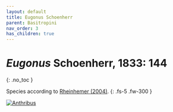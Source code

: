 ```yaml
---
layout: default
title: Eugonus Schoenherr
parent: Basitropini
nav_order: 3
has_children: true
---
```



# _Eugonus_ Schoenherr, 1833: 144
{: .no_toc }

Species according to [Rheinhemer (2004)](https://www.zobodat.at/pdf/Mitt-Ent-Ver-Stuttgart_39_2004_0001-0244.pdf).
{: .fs-5 .fw-300 }

[<img src="https://serv.biokic.asu.edu/imglib/ecdysis/ASU_ASUCOB/ASUCOB0014/ASUCOB0014307_lateral_edited_1613605757.jpg" alt="Anthribus">](https://serv.biokic.asu.edu/ecdysis/collections/individual/index.php?occid=650093)


